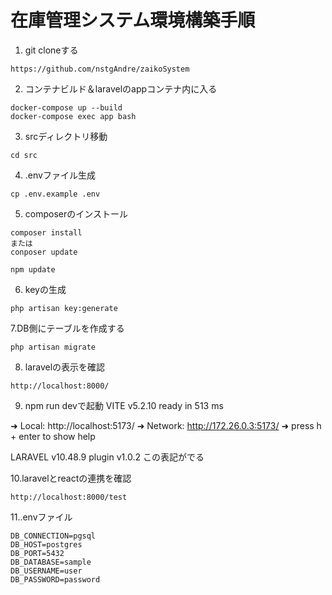 # 在庫管理システム環境構築手順

1. git cloneする
```
https://github.com/nstgAndre/zaikoSystem
```
2. コンテナビルド＆laravelのappコンテナ内に入る
```
docker-compose up --build
docker-compose exec app bash
```
3. srcディレクトリ移動
```
cd src
```
4. .envファイル生成
```
cp .env.example .env
```
5. composerのインストール
```
composer install
または
conposer update

npm update

```
6. keyの生成
```
php artisan key:generate
```
7.DB側にテーブルを作成する
```
php artisan migrate
```
8. laravelの表示を確認
```
http://localhost:8000/
```
9. npm run devで起動
  VITE v5.2.10  ready in 513 ms

  ➜  Local:   http://localhost:5173/
  ➜  Network: http://172.26.0.3:5173/
  ➜  press h + enter to show help

  LARAVEL v10.48.9  plugin v1.0.2
この表記がでる

10.laravelとreactの連携を確認
```
http://localhost:8000/test
```

11..envファイル
```
DB_CONNECTION=pgsql
DB_HOST=postgres
DB_PORT=5432
DB_DATABASE=sample
DB_USERNAME=user
DB_PASSWORD=password

```
